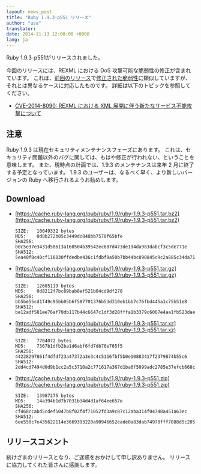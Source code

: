 ```yaml
---
layout: news_post
title: "Ruby 1.9.3-p551 リリース"
author: "usa"
translator:
date: 2014-11-13 12:00:00 +0000
lang: ja
---
```


Ruby 1.9.3-p551がリリースされました。

今回のリリースには、REXML における DoS 攻撃可能な脆弱性の修正が含まれています。
これは、[前回のリリース](https://www.ruby-lang.org/ja/news/2014/10/27/ruby-1-9-3-p550-is-released/)で[修正された脆弱性](https://www.ruby-lang.org/ja/news/2014/10/27/rexml-dos-cve-2014-8080/)に類似していますが、それとは異なるケースに対応したものです。
詳細は以下のトピックを参照してください。

* [CVE-2014-8090: REXML における XML 展開に伴う新たなサービス不能攻撃について](https://www.ruby-lang.org/ja/news/2014/11/13/rexml-dos-cve-2014-8090/)


## 注意

Ruby 1.9.3 は現在セキュリティメンテナンスフェーズにあります。
これは、セキュリティ問題以外のバグに関しては、もはや修正が行われない、ということを意味します。
また、現時点の計画では、1.9.3 のメンテナンスは来年 2 月に終了する予定となっています。
1.9.3 のユーザーは、なるべく早く、より新しいバージョンの Ruby へ移行されるようお勧めします。


## Download

* [https://cache.ruby-lang.org/pub/ruby/1.9/ruby-1.9.3-p551.tar.bz2](https://cache.ruby-lang.org/pub/ruby/1.9/ruby-1.9.3-p551.tar.bz2)

      SIZE:   10049332 bytes
      MD5:    0d8b272b05c3449dc848bb7570f65bfe
      SHA256: b0c5e37e3431d58613a160504b39542ec687d473de1d4da983dabcf3c5de771e
      SHA512: 5ea40f8c40cf116030ffdedbe436c1fdbf9a50b7bb44bc890845c9c2a885c34da711bc1a9e9694788c2f4710f7e6e0adc4410aec1ab18a25a27168f25ac3d68c

* [https://cache.ruby-lang.org/pub/ruby/1.9/ruby-1.9.3-p551.tar.gz](https://cache.ruby-lang.org/pub/ruby/1.9/ruby-1.9.3-p551.tar.gz)

      SIZE:   12605119 bytes
      MD5:    0d8212f7bc89bab8ef521b04cd9df278
      SHA256: bb5be55cd1f49c95bb05b6f587701376b53d310eb1bb7c76fbd445a1c75b51e8
      SHA512: be12adf581ee76af70db117b44c6647c1df3d28fffa1b3379c6067e4aa1fb523dae7c9b130a51dcdcff268a8ee21a3d74f6f946135fb3ac6b90664f0a9df4a08

* [https://cache.ruby-lang.org/pub/ruby/1.9/ruby-1.9.3-p551.tar.xz](https://cache.ruby-lang.org/pub/ruby/1.9/ruby-1.9.3-p551.tar.xz)

      SIZE:   7704072 bytes
      MD5:    7367b1dfb2ba1d6abf6fd7db70e765f5
      SHA256: 44228297861f4dfdf23a47372a3e3c4c5116fbf5b0e10883417f2379874b55c6
      SHA512: 2dd4cd7494d0d9b1cc2a5c3710a2c771617a367d1ba6f5099adc2785e37efcb668c6508780562359a4a4c83733e349aa5cb4f8532e1f334f9f96543670d35729

* [https://cache.ruby-lang.org/pub/ruby/1.9/ruby-1.9.3-p551.zip](https://cache.ruby-lang.org/pub/ruby/1.9/ruby-1.9.3-p551.zip)

      SIZE:   13987275 bytes
      MD5:    14a394b1d7b7031b34d4d1af64ee657e
      SHA256: cf468ccabd5cdef5047b8f02f4f71052fd3a9c87c12aba314f04748a451a63ec
      SHA512: 6ee550c7e435622114e3669393220a90946652eade0a83dab74970fff7088d5c2051bee9c272e2e6eccc36885b4f64928fc2d27c36584c1cc8dac91ce730d3ea

## リリースコメント

続けざまのリリースとなり、ご迷惑をおかけして申し訳ありません。
リリースに協力してくれた皆さんに感謝します。
